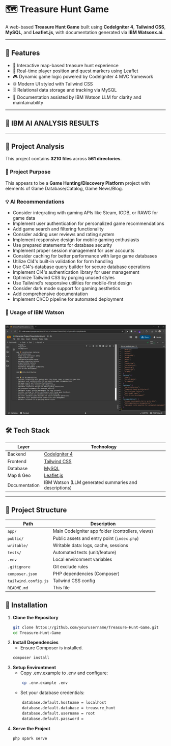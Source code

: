 # 🗺️ Treasure Hunt Game

A web-based **Treasure Hunt Game** built using **CodeIgniter 4**, **Tailwind CSS**, **MySQL**, and **Leaflet.js**, with documentation generated via **IBM Watsonx.ai**.

---

## 🚀 Features

- 🧩 Interactive map-based treasure hunt experience
- 📍 Real-time player position and quest markers using Leaflet
- 🎮 Dynamic game logic powered by CodeIgniter 4 MVC framework
- 🌐 Modern UI styled with Tailwind CSS
- 🗄️ Relational data storage and tracking via MySQL
- 🧠 Documentation assisted by IBM Watson LLM for clarity and maintainability

---

## 🤖 IBM AI ANALYSIS RESULTS
-----------------------------
## 🚀 Project Analysis
This project contains **3210 files** across **561 directories**.

### 🎯 Project Purpose
This appears to be a **Game Hunting/Discovery Platform** project with elements of Game Database/Catalog, Game News/Blog.

### 💡 AI Recommendations
- Consider integrating with gaming APIs like Steam, IGDB, or RAWG for game data
- Implement user authentication for personalized game recommendations
- Add game search and filtering functionality
- Consider adding user reviews and rating system
- Implement responsive design for mobile gaming enthusiasts
- Use prepared statements for database security
- Implement proper session management for user accounts
- Consider caching for better performance with large game databases
- Utilize CI4's built-in validation for form handling
- Use CI4's database query builder for secure database operations
- Implement CI4's authentication library for user management
- Optimize Tailwind CSS by purging unused styles
- Use Tailwind's responsive utilities for mobile-first design
- Consider dark mode support for gaming aesthetics
- Add comprehensive documentation
- Implement CI/CD pipeline for automated deployment

### 📁 Usage of IBM Watson
![Preview](resources/collab.png)
---

## 🛠️ Tech Stack

| Layer         | Technology           |
|---------------|----------------------|
| Backend       | [CodeIgniter 4](https://codeigniter.com/user_guide/) |
| Frontend      | [Tailwind CSS](https://tailwindcss.com/) |
| Database      | [MySQL](https://www.mysql.com/) |
| Map & Geo     | [Leaflet.js](https://leafletjs.com/) |
| Documentation | IBM Watson (LLM generated summaries and descriptions) |

---

## 📁 Project Structure

| Path                 | Description                                       |
|----------------------|---------------------------------------------------|
| `app/`               | Main CodeIgniter app folder (controllers, views)  |
| `public/`            | Public assets and entry point (`index.php`)       |
| `writable/`          | Writable data: logs, cache, sessions              |
| `tests/`             | Automated tests (unit/feature)                    |
| `.env`               | Local environment variables                       |
| `.gitignore`         | Git exclude rules                                 |
| `composer.json`      | PHP dependencies (Composer)                       |
| `tailwind.config.js` | Tailwind CSS config                               |
| `README.md`          | This file                                         |


## 🔧 Installation

1. **Clone the Repository**
   ```bash
   git clone https://github.com/yourusername/Treasure-Hunt-Game.git
   cd Treasure-Hunt-Game

2. **Install Dependencies**
   - Ensure Composer is installed.
   ```bash
   composer install

3. **Setup Environtment**
   - Copy .env.example to .env and configure:
   ```bash
       cp .env.example .env
   ```
   - Set your database credentials:
   ```bash
       database.default.hostname = localhost
       database.default.database = treasure_hunt
       database.default.username = root
       database.default.password = 

4. **Serve the Project**
   ```bash
   php spark serve
